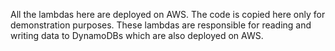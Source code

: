 All the lambdas here are deployed on AWS.
The code is copied here only for demonstration purposes.
These lambdas are responsible for reading and writing data to DynamoDBs which are also deployed on AWS.